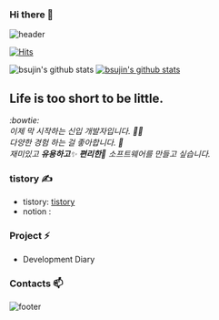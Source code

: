 ### Hi there 👋

<!--
**bsujin/bsujin** is a ✨ _special_ ✨ repository because its `README.md` (this file) appears on your GitHub profile.

Here are some ideas to get you started:

- 🔭 I’m currently working on ...
- 🌱 I’m currently learning ...
- 👯 I’m looking to collaborate on ...
- 🤔 I’m looking for help with ...
- 💬 Ask me about ...
- 📫 How to reach me: ...
- 😄 Pronouns: ...
- ⚡ Fun fact: ...
-->

![header](https://capsule-render.vercel.app/api?type=wave&color=gradient&height=300&section=header&text=Sujin's%20Github&fontSize=40)

[![Hits](https://hits.seeyoufarm.com/api/count/incr/badge.svg?url=https%3A%2F%2Fgithub.com%2Fbsujin&count_bg=%23C4243A&title_bg=%23555555&icon=&icon_color=%23E7E7E7&title=hits&edge_flat=false)](https://hits.seeyoufarm.com)


![bsujin's github stats](https://github-readme-stats.vercel.app/api?username=bsujin&show_icons=true)
[![bsujin's github stats](https://github-readme-stats.vercel.app/api/top-langs/?username=bsujin&show_icons=true&hide_border=true&title_color=004386&icon_color=004386&layout=compact)](https://github.com/bsujin)

##  Life is too short to be little.
<p>
  <em>:bowtie:<br>
    이제 막 시작하는 신입 개발자입니다. 👨‍💻 <br>
    다양한 경험 하는 걸 좋아합니다. 🎁 <br>
    재미있고 <b>유용하고</b>✨ <b>편리한</b>🎉 소프트웨어를 만들고 싶습니다. 
  </em>  
</p>

### tistory ✍
* tistory: [tistory](https://bsjin7.tistory.com/)
* notion : 

### Project ⚡
* Development Diary 

### Contacts 📫

  
![footer](https://capsule-render.vercel.app/api?type=wave&color=gradient&height=150&section=footer)
